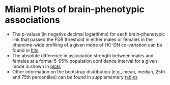 # Miami Plots of brain-phenotypic associations

* The p-values (in negative decimal logarithms) for each brain-phenotypic link that passed the FDR threshold in either males or females in the phenome-wide profiling of a given mode of HC-DN co-variation can be found in [hits](https://github.com/dblabs-mcgill-mila/HCDMNCOV_AD/tree/master/Miami_Plots/hits)
* The absolute difference in association strength between males and females at a formal 5-95% population confidence interval for a given mode is shown in [plots](https://github.com/dblabs-mcgill-mila/HCDMNCOV_AD/tree/master/Miami_Plots/bootstrap_analysis/plots)
* Other information on the bootstrap distribution (e.g., mean, median, 25th and 75th percentiles) can be found in supplementary [tables](https://github.com/dblabs-mcgill-mila/HCDMNCOV_AD/tree/master/Miami_Plots/bootstrap_analysis/tables)
